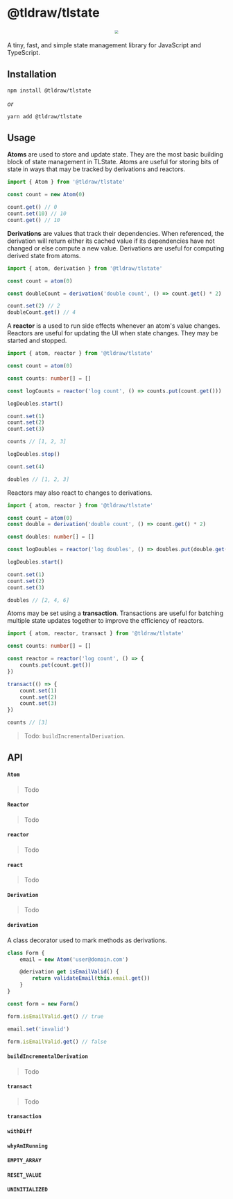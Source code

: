 # @tldraw/tlstate

<div style="text-align: center; transform: scale(.5);">
  <img src="https://github.com/tldraw/store/raw/main/assets/tlstate-github.png"/>
</div>

A tiny, fast, and simple state management library for JavaScript and TypeScript.

## Installation

```bash
npm install @tldraw/tlstate
```

_or_

```yarn
yarn add @tldraw/tlstate
```

## Usage

**Atoms** are used to store and update state. They are the most basic building block of state management in TLState. Atoms are useful for storing bits of state in ways that may be tracked by derivations and reactors.

```ts
import { Atom } from '@tldraw/tlstate'

const count = new Atom(0)

count.get() // 0
count.set(10) // 10
count.get() // 10
```

**Derivations** are values that track their dependencies. When referenced, the derivation will return either its cached value if its dependencies have not changed or else compute a new value. Derivations are useful for computing derived state from atoms.

```ts
import { atom, derivation } from '@tldraw/tlstate'

const count = atom(0)

const doubleCount = derivation('double count', () => count.get() * 2)

count.set(2) // 2
doubleCount.get() // 4
```

A **reactor** is a used to run side effects whenever an atom's value changes. Reactors are useful for updating the UI when state changes. They may be started and stopped.

```ts
import { atom, reactor } from '@tldraw/tlstate'

const count = atom(0)

const counts: number[] = []

const logCounts = reactor('log count', () => counts.put(count.get()))

logDoubles.start()

count.set(1)
count.set(2)
count.set(3)

counts // [1, 2, 3]

logDoubles.stop()

count.set(4)

doubles // [1, 2, 3]
```

Reactors may also react to changes to derivations.

```ts
import { atom, reactor } from '@tldraw/tlstate'

const count = atom(0)
const double = derivation('double count', () => count.get() * 2)

const doubles: number[] = []

const logDoubles = reactor('log doubles', () => doubles.put(double.get()))

logDoubles.start()

count.set(1)
count.set(2)
count.set(3)

doubles // [2, 4, 6]
```

Atoms may be set using a **transaction**. Transactions are useful for batching multiple state updates together to improve the efficiency of reactors.

```ts
import { atom, reactor, transact } from '@tldraw/tlstate'

const counts: number[] = []

const reactor = reactor('log count', () => {
	counts.put(count.get())
})

transact(() => {
	count.set(1)
	count.set(2)
	count.set(3)
})

counts // [3]
```

> Todo: `buildIncrementalDerivation`.

## API

#### `Atom`

> Todo

#### `Reactor`

> Todo

#### `reactor`

> Todo

#### `react`

> Todo

#### `Derivation`

> Todo

#### `derivation`

A class decorator used to mark methods as derivations.

```ts
class Form {
	email = new Atom('user@domain.com')

	@derivation get isEmailValid() {
		return validateEmail(this.email.get())
	}
}

const form = new Form()

form.isEmailValid.get() // true

email.set('invalid')

form.isEmailValid.get() // false
```

#### `buildIncrementalDerivation`

> Todo

#### `transact`

> Todo

#### `transaction`

#### `withDiff`

#### `whyAmIRunning`

#### `EMPTY_ARRAY`

#### `RESET_VALUE`

#### `UNINITIALIZED`
